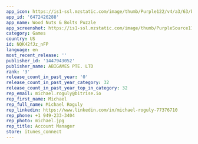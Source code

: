 ```yaml
---
app_icon: https://is1-ssl.mzstatic.com/image/thumb/Purple122/v4/a3/63/b1/a363b1fc-9624-4191-940b-59d1a84e0483/AppIcon-0-0-1x_U007emarketing-0-7-0-85-220.png/1024x1024bb.png
app_id: '6472426288'
app_name: Wood Nuts & Bolts Puzzle
app_screenshot: https://is1-ssl.mzstatic.com/image/thumb/PurpleSource116/v4/cf/0c/88/cf0c8896-96fe-ffd3-f800-d68b05a6a28f/c99aa93d-d278-4c5e-b20d-e540b5e82623_1.png/1242x2208bb.png
category: Games
country: US
id: NQK42fJz_nFP
language: en
most_recent_release: ''
publisher_id: '1447943052'
publisher_name: ABIGAMES PTE. LTD
rank: '3'
release_count_in_past_year: '0'
release_count_in_past_year_category: 32
release_count_in_past_year_top_in_category: 32
rep_email: michael.roguly@bitrise.io
rep_first_name: Michael
rep_full_name: Michael Roguly
rep_linkedin: https://www.linkedin.com/in/michael-roguly-77376710
rep_phone: +1 949-233-3404
rep_photo: michael.jpg
rep_title: Account Manager
store: itunes_connect
---
```

